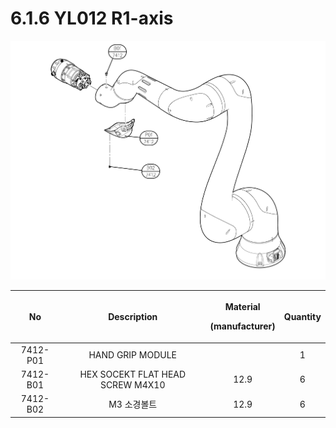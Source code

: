 # 6.1.6 YL012 R1-axis

![](../../.gitbook/assets/image140.png)

<table>
  <thead>
    <tr>
      <th style="text-align:center">No</th>
      <th style="text-align:center"><b>Description</b>
      </th>
      <th style="text-align:center">
        <p>Material</p>
        <p>(manufacturer)</p>
      </th>
      <th style="text-align:center">Quantity</th>
    </tr>
  </thead>
  <tbody>
    <tr>
      <td style="text-align:center">7412-P01</td>
      <td style="text-align:center">HAND GRIP MODULE</td>
      <td style="text-align:center"></td>
      <td style="text-align:center">1</td>
    </tr>
    <tr>
      <td style="text-align:center">7412-B01</td>
      <td style="text-align:center">HEX SOCEKT FLAT HEAD SCREW M4X10</td>
      <td style="text-align:center">12.9</td>
      <td style="text-align:center">6</td>
    </tr>
    <tr>
      <td style="text-align:center">7412-B02</td>
      <td style="text-align:center">M3 &#xC18C;&#xACBD;&#xBCFC;&#xD2B8;</td>
      <td style="text-align:center">12.9</td>
      <td style="text-align:center">6</td>
    </tr>
  </tbody>
</table>

